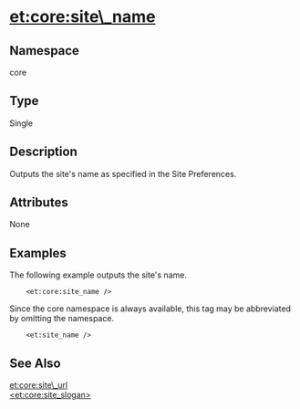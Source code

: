 # <et:core:site\_name> #

## Namespace ##
core

## Type ##
Single

## Description ##
Outputs the site's name as specified in the Site Preferences.

## Attributes ##
None

## Examples ##

The following example outputs the site's name.

```
	<et:core:site_name />
```

Since the core namespace is always available, this tag may be abbreviated by omitting the namespace.

```
	<et:site_name />
```

## See Also ##
[<et:core:site\_url>](ETCoreSiteURL.md)<br>
<a href='ETCoreSiteSlogan.md'>&lt;et:core:site_slogan&gt;</a><br>